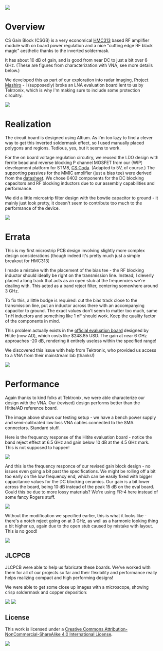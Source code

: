 ![](images/csgb-cover-crop2b1.jpg)

# Overview

CS Gain Block (CSGB) is a very economical [HMC313](https://www.analog.com/en/products/hmc313.html) based RF amplifier module with on board power regulation and a nice "cutting edge RF black magic" aesthetic thanks to the inverted soldermask. 

It has about 10 dB of gain, and is good from near DC to just a bit over 6 GHz. (These are figures from characterization with VNA, see more details below.) 

We developed this as part of our exploration into radar imaging, [Project Mashiro](https://github.com/criterionsignalworks/mashiro) - I (supposedly) broke an LNA evaluation board lent to us by Tektronix, which is why I'm making sure to include some protection circuitry. 

![](images/csgb-side-postmod2-crop2b1.jpg)

# Realization 

The circuit board is designed using Altium. As I'm too lazy to find a clever way to get this inverted soldermask effect, so I used manually placed polygons and regions. Tedious, yes, but it seems to work. 

For the on board voltage regulation circutiry, we reused the LDO design with ferrite bead and reverse blocking P channel MOSFET from our (WIP) development platform for STM8, [CS Coda](https://csw.cx/assets/projects/coda/coda-7-pre-asy-black.jpg). (Adapted to 5V, of course.) The supporting passives for the MMIC amplifier (just a bias tee) were derived from the [datasheet](https://www.analog.com/media/en/technical-documentation/data-sheets/hmc313.pdf). We chose 0402 components for the DC blocking capacitors and RF blocking inductors due to our assembly capabilities and performance. 

We did a little microstrip filter design with the bowtie capacitor to ground - it mainly just look pretty, it doesn't seem to contribute too much to the performance of the device. 

![](images/csgb-drawing-crop2b1.png)

# Errata

This is my first microstrip PCB design involving slightly more complex design considerations (though indeed it's pretty much just a simple breakout for HMC313)

I made a mistake with the placement of the bias tee - the RF blocking inductor should ideally be right on the transmission line. Instead, I cleverly placed a long track that acts as an open stub at the frequencies we're dealing with. This acted as a band reject filter, centering somewhere around 3 GHz. 

To fix this, a little bodge is required: cut the bias track close to the transmission line, put an inductor across there with an accompanying capacitor to ground. The exact values don't seem to matter too much, same 1 nH inductors and something like 1 nF should work. Keep the quality factor of the components in mind. 

This problem actually exists in the [official evaluation board](https://www.analog.com/en/design-center/evaluation-hardware-and-software/evaluation-boards-kits/eval-hmc313.html) designed by Hitite (now AD), which costs like $248.85 USD. The gain at near 6 GHz approaches -20 dB, rendering it entirely useless within the specified range!

We discovered this issue with help from Tektronix, who provided us access to a VNA from their mainstream lab (thanks!) 

![](images/csgb-dut-postmod-crop2b1.jpg)

# Performance 

Again thanks to kind folks at Tektronix, we were able characterize our design with the VNA. Our (revised) design performs better than the Hitite/AD reference board. 

The image above shows our testing setup - we have a bench power supply and semi-calibrated low loss VNA cables connected to the SMA connectors. Standard stuff. 

Here is the frequency response of the Hitite evaluation board - notice the band reject effect at 6.5 GHz and gain below 10 dB at the 4.5 GHz mark. This is not supposed to happen! 

![](images/csgb-vna-eval-crop2b1.jpg)

And this is the frequency responce of our revised gain block design - no issues even going a bit past the specifications. We might be rolling off a bit too early on the low frequency end, which can be easily fixed with bigger capacitance values for the DC blocking ceramics. Our gain is a bit lower across the board, being 10 dB instead of the peak 15 dB on the eval board. Could this be due to more lossy materials? We're using FR-4 here instead of some fancy Rogers stuff.

![](images/csgb-vna-postmod-close-crop2b1.jpg)

Without the modification we specified earlier, this is what it looks like - there's a notch reject going on at 3 GHz, as well as a harmonic looking thing a bit higher up, again due to the open stub caused by mistake with layout. This is no good! 

![](images/csgb-vna-premod-prespective-crop2b1.jpg)

## JLCPCB 

JLCPCB were able to help us fabricate these boards. We've worked with them for all of our projects so far and their flexibility and performance really helps realizing compact and high performing designs! 

We were able to get some close up images with a microscope, showing crisp soldermask and copper deposition:

![](images/csgb-ms-connector-crop2b1.jpg)
![](images/csgb-ms-microstrip-crop2b1.jpg)

## License
This work is licensed under a [Creative Commons Attribution-NonCommercial-ShareAlike 4.0 International License][cc-by-nc-sa].

![](images/csgb-tekmod-reverse-crop2b1.jpg)

[cc-by-nc-sa]: http://creativecommons.org/licenses/by-nc-sa/4.0/
